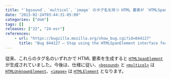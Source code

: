 ```yaml
---
title: "`bgsound`、`multicol`、`image` のタグ名を持つ HTML 要素が `HTMLSpanElement` インターフェイスを使用しなくなりました"
date: "2013-02-24T03:44:31-05:00"
categories: ["dom"]
tags: []
releases: ["22", "24-esr"]
references:
    - url: "https://bugzilla.mozilla.org/show_bug.cgi?id=844127"
      title: "Bug 844127 – Stop using the HTMLSpanElement interface for bgsound, multicol, image"
---
```

従来、これらのタグ名のいずれかで HTML 要素を生成すると [`HTMLSpanElement`](https://developer.mozilla.org/docs/Web/API/HTMLSpanElement) が生成されていました。今後は、仕様に従い、[`<bgsound>`](https://developer.mozilla.org/docs/Web/HTML/Element/bgsound) と [`<multicol>`](https://developer.mozilla.org/docs/Web/HTML/Element/multicol) は [`HTMLUnknownElement`](https://developer.mozilla.org/docs/Web/API/HTMLUnknownElement)、[`<image>`](https://developer.mozilla.org/docs/Web/HTML/Element/image) は [`HTMLElement`](https://developer.mozilla.org/docs/Web/API/HTMLElement) となります。
